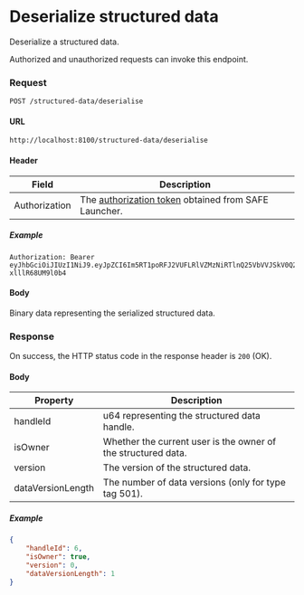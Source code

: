 # Deserialize structured data

Deserialize a structured data.

Authorized and unauthorized requests can invoke this endpoint.

### Request

```
POST /structured-data/deserialise
```

#### URL

```
http://localhost:8100/structured-data/deserialise
```

#### Header

| Field | Description |
| --- | --- |
| Authorization | The [authorization token](/auth) obtained from SAFE Launcher. |

##### Example

```
Authorization: Bearer eyJhbGciOiJIUzI1NiJ9.eyJpZCI6Im5RT1poRFJ2VUFLRlVZMzNiRTlnQ25VbVVJSkV0Q2lmYk4zYjE1dXZ2TlU9In0.OTKcHQ9VUKYzBXH_MqeWR4UcHFJV-xlllR68UM9l0b4
```

#### Body

Binary data representing the serialized structured data.

### Response

On success, the HTTP status code in the response header is `200` (OK).

#### Body

| Property | Description |
| --- | --- |
| handleId | u64 representing the structured data handle. |
| isOwner | Whether the current user is the owner of the structured data. |
| version | The version of the structured data. |
| dataVersionLength | The number of data versions (only for type tag 501). |

##### Example

```json
{
	"handleId": 6,
	"isOwner": true,
	"version": 0,
	"dataVersionLength": 1
}
```
